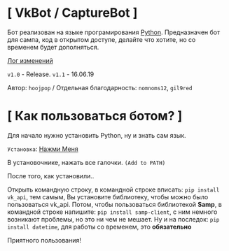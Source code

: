 #  [ VkBot / CaptureBot ]

Бот реализован на языке програмирования [Python](https://www.python.org/). Предназначен бот для сампа, код в открытом доступе, делайте что хотите, но со временем будет дополняться.

[Лог изменений](https://github.com/hoojpop/VkBot/blob/master/log.md)

`v1.0` - Release.
`v1.1` - 16.06.19

Автор: `hoojpop` /
Отдельная благодарность: `nomnoms12`, `gil9red`

# [ Как пользоваться ботом? ]

Для начало нужно установить Python, ну и знать сам язык.

`Установка`: [Нажми Меня](https://www.python.org/ftp/python/3.7.3/python-3.7.3.exe)

В установочнике, нажать все галочки. `(Add to PATH)`

После того, как установили..

Открыть командную строку, в командной строке вписать: `pip install vk_api`, тем самым, Вы установите библиотеку, чтобы можно было пользоваться vk_api.
Потом, чтобы пользоваться библиотекой **Samp**, в командной строке напишите: `pip install samp-client`, с ним немного возникают проблемы, но это ни чем не мешает.
Ну и на последок: `pip install datetime`, для работы со временем, это **обязательно**




Приятного пользования!
